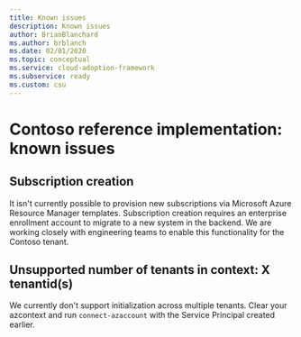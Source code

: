 ```yaml
---
title: Known issues
description: Known issues
author: BrianBlanchard
ms.author: brblanch
ms.date: 02/01/2020
ms.topic: conceptual
ms.service: cloud-adoption-framework
ms.subservice: ready
ms.custom: csu
---
```


# Contoso reference implementation: known issues

## Subscription creation

It isn't currently possible to provision new subscriptions via Microsoft Azure Resource Manager templates. Subscription creation requires an enterprise enrollment account to migrate to a new system in the backend. We are working closely with engineering teams to enable this functionality for the Contoso tenant.

## Unsupported number of tenants in context: X tenantid(s)

We currently don't support initialization across multiple tenants. Clear your azcontext and run `connect-azaccount` with the Service Principal created earlier.
